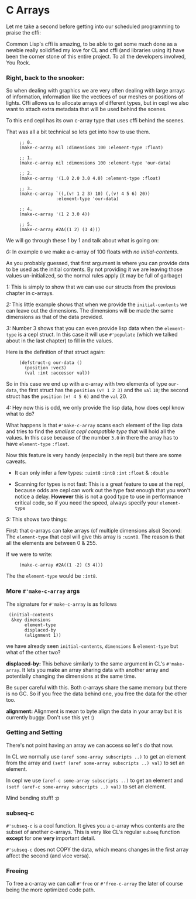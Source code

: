 # C Arrays

Let me take a second before getting into our scheduled programming to praise the cffi:

Common Lisp's cffi is amazing, to be able to get some much done as a newbie really solidified my love for CL and cffi (and libraries using it) have been the corner stone of this entire project. To all the developers involved, You Rock.

### Right, back to the snooker:

So when dealing with graphics we are very often dealing with large arrays of information, information like the vectices of our meshes or positions of lights. Cffi allows us to allocate arrays of different types, but in cepl we also want to attach extra metadata that will be used behind the scenes.

To this end cepl has its own c-array type that uses cffi behind the scenes.

That was all a bit technical so lets get into how to use them.

```
	 ;; 0.
	 (make-c-array nil :dimensions 100 :element-type :float)

	 ;; 1.
	 (make-c-array nil :dimensions 100 :element-type 'our-data)

	 ;; 2.
	 (make-c-array '(1.0 2.0 3.0 4.0) :element-type :float)

	 ;; 3.
	 (make-c-array `((,(v! 1 2 3) 10) (,(v! 4 5 6) 20))
                   :element-type 'our-data)

	 ;; 4.
     (make-c-array '(1 2 3.0 4))

	 ;; 5.
	 (make-c-array #2A((1 2) (3 4)))
```

We will go through these 1 by 1 and talk about what is going on:

*0:*
In example `0` we make a c-array of 100 floats with *no initial-contents*.

As you probably guessed, that first argument is where you can provide data to be used as the initial contents. By not providing it we are leaving those values un-initialized, so the normal rules apply (it may be full of garbage)

*1:*
This is simply to show that we can use our structs from the previous chapter in c-arrays.

*2:*
This little example shows that when we provide the `initial-contents` we can leave out the dimensions. The dimensions will be made the same dimensions as that of the data provided.

*3:*
Number 3 shows that you can even provide lisp data when the `element-type` is a cepl struct. In this case it will use `#'populate` (which we talked about in the last chapter) to fill in the values.

Here is the definition of that struct again:

```
	 (defstruct-g our-data ()
	   (position :vec3)
	   (val :int :accessor val))
```

So in this case we end up with a c-array with two elements of type `our-data`, the first struct has the `position` `(v! 1 2 3)` and the `val` `10`; the second struct has the `position` `(v! 4 5 6)` and the `val` 20.

*4:*
Hey now this is odd, we only provide the lisp data, how does cepl know what to do?

What happens is that `#'make-c-array` scans each element of the lisp data and tries to find the *smallest cepl compatible type* that will hold all the values. In this case because of the number `3.0` in there the array has to have `element-type` `:float`.

Now this feature is very handy (especially in the repl) but there are some caveats.

- It can only infer a few types:
  `:uint8` `:int8` `:int` `:float` & `:double`

- Scanning for types is not fast:
  This is a great feature to use at the repl, because odds are cepl can work out the type fast enough that you won't notice a delay. **However** this is not a good type to use in performance critical code, so if you need the speed, always specify your `element-type`

*5:*
This shows two things:

First: that c-arrays can take arrays (of multiple dimensions also)
Second: The `element-type` that cepl will give this array is `:uint8`. The reason is that all the elements are between 0 & 255.

If we were to write:

```
	 (make-c-array #2A((1 -2) (3 4)))
```

The the `element-type` would be `:int8`.


### More `#'make-c-array` args

The signature for `#'make-c-array` is as follows

```
 (initial-contents
  &key dimensions
       element-type
	   displaced-by
	   (alignment 1))
```

we have already seen `initial-contents`, `dimensions` & `element-type` but what of the other two?

**displaced-by:**
This behave similarly to the same argument in CL's `#'make-array`. It lets you make an array sharing data with another array and potentially changing the dimensions at the same time.

Be super careful with this. Both c-arrays share the same memory but there is no GC. So if you free the data behind one, you free the data for the other too.

**alignment:**
Alignment is mean to byte align the data in your array but it is currently buggy. Don't use this yet :)


### Getting and Setting

There's not point having an array we can access so let's do that now.

In CL we normally use `(aref some-array subscripts ..)` to get an element from the array and `(setf (aref some-array subscripts ..) val)` to set an element.

In cepl we use `(aref-c some-array subscripts ..)` to get an element and `(setf (aref-c some-array subscripts ..) val)` to set an element.

Mind bending stuff! :p

### subseq-c

`#'subseq-c` is a cool function. It gives you a c-array whos contents are the subset of another c-arrays. This is very like CL's regular `subseq` function **except** for one **very** important detail.

`#'subseq-c` does not COPY the data, which means changes in the first array affect the second (and vice versa).

### Freeing

To free a c-array we can call `#'free` or `#'free-c-array` the later of course being the more optimized code path.
